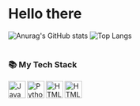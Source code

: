 # Hello there



![Anurag's GitHub stats](https://github-readme-stats.vercel.app/api?username=igufu&show_icons=true&theme=codeSTACKr&bg_color=60,09131B,13232f)
![Top Langs](https://github-readme-stats.vercel.app/api/top-langs/?username=igufu&layout=compact&theme=codeSTACKr&bg_color=60,09131B,13232f)





#

### 📚 My Tech Stack
<img align="left" alt="JavaScript" width="35px" src="https://cdn.jsdelivr.net/gh/devicons/devicon@latest/icons/javascript/javascript-plain.svg" />
<img align="left" alt="Python" width="35px"  src="https://cdn.jsdelivr.net/gh/devicons/devicon@latest/icons/python/python-original.svg" />
<img align="left" alt="HTML5" width="35px" src="https://cdn.jsdelivr.net/gh/devicons/devicon@latest/icons/html5/html5-plain.svg" />
<img align="left" alt="HTML5" width="35px" src="https://cdn.jsdelivr.net/gh/devicons/devicon@latest/icons/css3/css3-plain.svg" />

